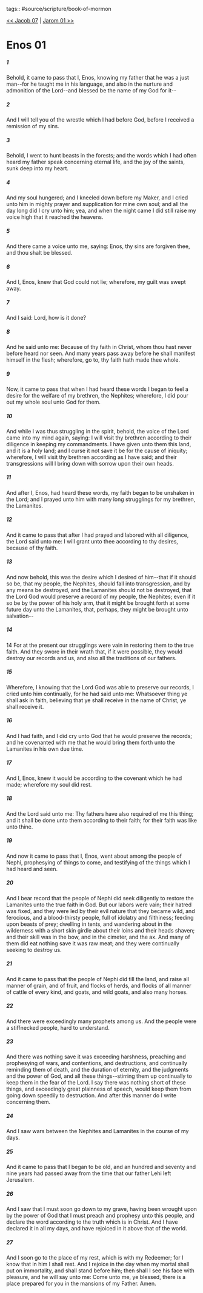 tags:: #source/scripture/book-of-mormon

[<< Jacob 07](book-of-mormon/03_Jacob/Jacob_07.md) | [Jarom 01 >>](book-of-mormon/05_The_Book_of_Jarom/Jarom_01.md)

# Enos 01

##### 1

Behold, it came to pass that I, Enos, knowing my father that he was a just man--for he taught me in his language, and also in the nurture and admonition of the Lord--and blessed be the name of my God for it--

##### 2

And I will tell you of the wrestle which I had before God, before I received a remission of my sins.

##### 3

Behold, I went to hunt beasts in the forests; and the words which I had often heard my father speak concerning eternal life, and the joy of the saints, sunk deep into my heart.

##### 4

And my soul hungered; and I kneeled down before my Maker, and I cried unto him in mighty prayer and supplication for mine own soul; and all the day long did I cry unto him; yea, and when the night came I did still raise my voice high that it reached the heavens.

##### 5

And there came a voice unto me, saying: Enos, thy sins are forgiven thee, and thou shalt be blessed.

##### 6

And I, Enos, knew that God could not lie; wherefore, my guilt was swept away.

##### 7

And I said: Lord, how is it done?

##### 8

And he said unto me: Because of thy faith in Christ, whom thou hast never before heard nor seen. And many years pass away before he shall manifest himself in the flesh; wherefore, go to, thy faith hath made thee whole.

##### 9

Now, it came to pass that when I had heard these words I began to feel a desire for the welfare of my brethren, the Nephites; wherefore, I did pour out my whole soul unto God for them.

##### 10

And while I was thus struggling in the spirit, behold, the voice of the Lord came into my mind again, saying: I will visit thy brethren according to their diligence in keeping my commandments. I have given unto them this land, and it is a holy land; and I curse it not save it be for the cause of iniquity; wherefore, I will visit thy brethren according as I have said; and their transgressions will I bring down with sorrow upon their own heads.

##### 11

And after I, Enos, had heard these words, my faith began to be unshaken in the Lord; and I prayed unto him with many long strugglings for my brethren, the Lamanites.

##### 12

And it came to pass that after I had prayed and labored with all diligence, the Lord said unto me: I will grant unto thee according to thy desires, because of thy faith.

##### 13

And now behold, this was the desire which I desired of him--that if it should so be, that my people, the Nephites, should fall into transgression, and by any means be destroyed, and the Lamanites should not be destroyed, that the Lord God would preserve a record of my people, the Nephites; even if it so be by the power of his holy arm, that it might be brought forth at some future day unto the Lamanites, that, perhaps, they might be brought unto salvation--

##### 14

14 For at the present our strugglings were vain in restoring them to the true faith. And they swore in their wrath that, if it were possible, they would destroy our records and us, and also all the traditions of our fathers.

##### 15

Wherefore, I knowing that the Lord God was able to preserve our records, I cried unto him continually, for he had said unto me: Whatsoever thing ye shall ask in faith, believing that ye shall receive in the name of Christ, ye shall receive it.

##### 16

And I had faith, and I did cry unto God that he would preserve the records; and he covenanted with me that he would bring them forth unto the Lamanites in his own due time.

##### 17

And I, Enos, knew it would be according to the covenant which he had made; wherefore my soul did rest.

##### 18

And the Lord said unto me: Thy fathers have also required of me this thing; and it shall be done unto them according to their faith; for their faith was like unto thine.

##### 19

And now it came to pass that I, Enos, went about among the people of Nephi, prophesying of things to come, and testifying of the things which I had heard and seen.

##### 20

And I bear record that the people of Nephi did seek diligently to restore the Lamanites unto the true faith in God. But our labors were vain; their hatred was fixed, and they were led by their evil nature that they became wild, and ferocious, and a blood-thirsty people, full of idolatry and filthiness; feeding upon beasts of prey; dwelling in tents, and wandering about in the wilderness with a short skin girdle about their loins and their heads shaven; and their skill was in the bow, and in the cimeter, and the ax. And many of them did eat nothing save it was raw meat; and they were continually seeking to destroy us.

##### 21

And it came to pass that the people of Nephi did till the land, and raise all manner of grain, and of fruit, and flocks of herds, and flocks of all manner of cattle of every kind, and goats, and wild goats, and also many horses.

##### 22

And there were exceedingly many prophets among us. And the people were a stiffnecked people, hard to understand.

##### 23

And there was nothing save it was exceeding harshness, preaching and prophesying of wars, and contentions, and destructions, and continually reminding them of death, and the duration of eternity, and the judgments and the power of God, and all these things--stirring them up continually to keep them in the fear of the Lord. I say there was nothing short of these things, and exceedingly great plainness of speech, would keep them from going down speedily to destruction. And after this manner do I write concerning them.

##### 24

And I saw wars between the Nephites and Lamanites in the course of my days.

##### 25

And it came to pass that I began to be old, and an hundred and seventy and nine years had passed away from the time that our father Lehi left Jerusalem.

##### 26

And I saw that I must soon go down to my grave, having been wrought upon by the power of God that I must preach and prophesy unto this people, and declare the word according to the truth which is in Christ. And I have declared it in all my days, and have rejoiced in it above that of the world.

##### 27

And I soon go to the place of my rest, which is with my Redeemer; for I know that in him I shall rest. And I rejoice in the day when my mortal shall put on immortality, and shall stand before him; then shall I see his face with pleasure, and he will say unto me: Come unto me, ye blessed, there is a place prepared for you in the mansions of my Father. Amen.
